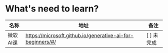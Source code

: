 # What's need to learn?

| 名称 | 地址 | 备注 |
| --- | --- | --- |
| 微软AI课 | https://microsoft.github.io/generative-ai-for-beginners/#/ | [ ] 未完成 |

